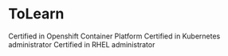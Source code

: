 # ToLearn

Certified in Openshift Container Platform
Certified in Kubernetes administrator
Certified in RHEL administrator
